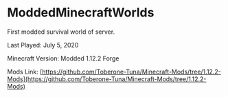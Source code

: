# ModdedMinecraftWorlds

First modded survival world of server.

Last Played: July 5, 2020

Minecraft Version: Modded 1.12.2 Forge

Mods Link: [https://github.com/Toberone-Tuna/Minecraft-Mods/tree/1.12.2-Mods](https://github.com/Toberone-Tuna/Minecraft-Mods/tree/1.12.2-Mods)
